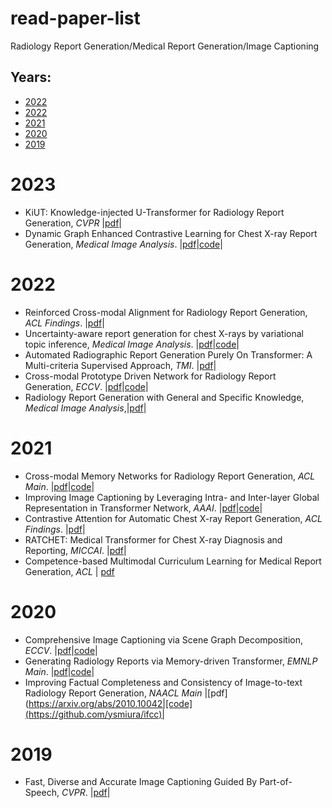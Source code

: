# read-paper-list
Radiology Report Generation/Medical Report Generation/Image Captioning

## Years:
* [2022](#2023) 
* [2022](#2022) 
* [2021](#2021)
* [2020](#2020)
* [2019](#2019)


# **2023** <div id="2023"></div>
* KiUT: Knowledge-injected U-Transformer for Radiology Report Generation, *CVPR* |[pdf](https://openaccess.thecvf.com/content/CVPR2023/papers/Huang_KiUT_Knowledge-Injected_U-Transformer_for_Radiology_Report_Generation_CVPR_2023_paper.pdf)|
* Dynamic Graph Enhanced Contrastive Learning for Chest X-ray Report Generation, *Medical Image Analysis*. |[pdf](https://openaccess.thecvf.com/content/CVPR2023/papers/Li_Dynamic_Graph_Enhanced_Contrastive_Learning_for_Chest_X-Ray_Report_Generation_CVPR_2023_paper.pdf)|[code](https://github.com/mlii0117/DCL)| 


# **2022** <div id="2022"></div>
* Reinforced Cross-modal Alignment for Radiology Report Generation, *ACL Findings*. |[pdf](https://aclanthology.org/2022.findings-acl.38/)|
* Uncertainty-aware report generation for chest X-rays by variational topic inference, *Medical Image Analysis*. |[pdf](https://www.sciencedirect.com/science/article/pii/S1361841522002341)|[code](https://github.com/ivonajdenkoska/variational-xray-report-gen)| 
* Automated Radiographic Report Generation Purely On Transformer: A Multi-criteria Supervised Approach, *TMI*. |[pdf](https://ieeexplore.ieee.org/document/9768661)|
* Cross-modal Prototype Driven Network for Radiology Report Generation, *ECCV*. |[pdf](https://arxiv.org/abs/2207.04818)|[code](https://github.com/Markin-Wang/XProNet)| 
* Radiology Report Generation with General and Specific Knowledge, *Medical Image Analysis*,|[pdf](https://arxiv.org/pdf/2112.15009.pdf)|




# **2021** <div id="2021"></div>
* Cross-modal Memory Networks for Radiology Report Generation, *ACL Main*. |[pdf](https://aclanthology.org/2021.acl-long.459.pdf)|[code](https://github.com/cuhksz-nlp/r2gencmn)| 
* Improving Image Captioning by Leveraging Intra- and Inter-layer Global Representation in Transformer Network, *AAAI*. |[pdf](https://ojs.aaai.org/index.php/AAAI/article/view/16258)|[code](https://github.com/luo3300612/image-captioning-DLCT)| 
* Contrastive Attention for Automatic Chest X-ray Report Generation, *ACL Findings*. |[pdf](https://aclanthology.org/2021.findings-acl.23.pdf)|
* RATCHET: Medical Transformer for Chest X-ray Diagnosis and Reporting, *MICCAI*. |[pdf](https://link.springer.com/chapter/10.1007/978-3-030-87234-2_28)|
* Competence-based Multimodal Curriculum Learning for Medical Report Generation, *ACL* | [pdf](https://aclanthology.org/2021.acl-long.234/)

# **2020** <div id="2020"></div>
* Comprehensive Image Captioning via Scene Graph Decomposition, *ECCV*. |[pdf](https://dl.acm.org/doi/abs/10.1007/978-3-030-58568-6_13)|[code](https://github.com/YiwuZhong/Sub-GC)|
* Generating Radiology Reports via Memory-driven Transformer, *EMNLP Main*. |[pdf](https://aclanthology.org/2020.emnlp-main.112/)|[code](https://github.com/cuhksz-nlp/R2Gen)| 
* Improving Factual Completeness and Consistency of Image-to-text Radiology Report Generation, *NAACL Main* |[pdf](https://arxiv.org/abs/2010.10042|[code](https://github.com/ysmiura/ifcc)| 


# **2019** <div id="2019"></div>
* Fast, Diverse and Accurate Image Captioning Guided By Part-of-Speech, *CVPR*. |[pdf](https://openaccess.thecvf.com/content_CVPR_2019/papers/Deshpande_Fast_Diverse_and_Accurate_Image_Captioning_Guided_by_Part-Of-Speech_CVPR_2019_paper.pdf)|
